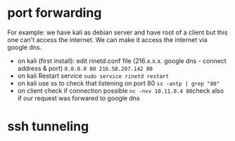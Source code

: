 # port forwarding

For example: we have kali as debian server and have root of a client but this one can't access the internet. We can make it access the internet via google dns.

* on kali (first install): edit rinetd.conf file (216.x.x.x. google dns - connect address & port) ``0.0.0.0 80 216.58.207.142 80``
* on kali Restart service ``sudo service rinetd restart``
* on kali use ss to check that listening on port 80 ``ss -antp | grep "80"``
* on client check if connection possible ``nc -nvv 10.11.0.4 80``check also if our request was forwared to google dns

# ssh tunneling